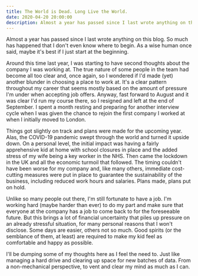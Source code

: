 ```yaml
---
title: The World is Dead. Long Live the World.
date: 2020-04-20 20:00:00
description: Almost a year has passed since I last wrote anything on this blog. So much has happened that I don't even know where to begin. As a wise human once said, maybe it's best if I just start at the beginning.
---
```


Almost a year has passed since I last wrote anything on this blog. So much has happened that I don't even know where to begin. As a wise human once said, maybe it's best if I just start at the beginning.

Around this time last year, I was starting to have second thoughts about the company I was working at. The true nature of some people in the team had become all too clear and, once again, so I wondered if I'd made (yet) another blunder in choosing a place to work at. It's a clear pattern throughout my career that seems mostly based on the amount of pressure I'm under when accepting job offers. Anyway, fast forward to August and it was clear I'd run my course there, so I resigned and left at the end of September. I spent a month resting and preparing for another interview cycle when I was given the chance to rejoin the first company I worked at when I initially moved to London.

Things got slightly on track and plans were made for the upcoming year. Alas, the COVID-19 pandemic swept through the world and turned it upside down. On a personal level, the initial impact was having a fairly apprehensive kid at home with school closures in place and the added stress of my wife being a key worker in the NHS. Then came the lockdown in the UK and all the economic turmoil that followed. The timing couldn't have been worse for my company and, like many others, immediate cost-cutting measures were put in place to guarantee the sustainability of the business, including reduced work hours and salaries. Plans made, plans put on hold.

Unlike so many people out there, I'm still fortunate to have a job. I'm working hard (maybe harder than ever) to do my part and make sure that everyone at the company has a job to come back to for the foreseeable future. But this brings a lot of financial uncertainty that piles up pressure on an already stressful situation, for many personal reasons that I won't disclose. Some days are easier, others not so much. Good spirits (or the semblance of them, at least) are required to make my kid feel as comfortable and happy as possible.

I'll be dumping some of my thoughts here as I feel the need to. Just like managing a hard drive and clearing up space for new batches of data. From a non-mechanical perspective, to vent and clear my mind as much as I can.
